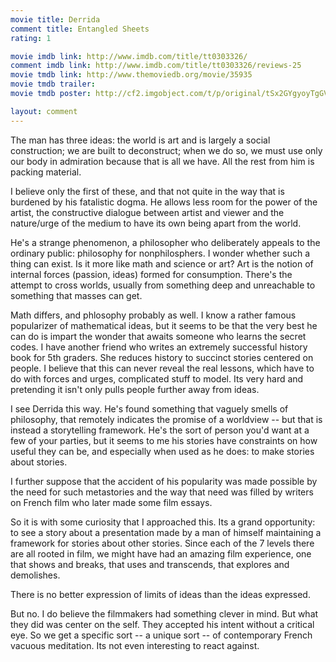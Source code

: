 ```yaml
---
movie title: Derrida
comment title: Entangled Sheets
rating: 1

movie imdb link: http://www.imdb.com/title/tt0303326/
comment imdb link: http://www.imdb.com/title/tt0303326/reviews-25
movie tmdb link: http://www.themoviedb.org/movie/35935
movie tmdb trailer: 
movie tmdb poster: http://cf2.imgobject.com/t/p/original/tSx2GYgyoyTgGVW2jWmRZdGzucp.jpg

layout: comment
---
```


The man has three ideas: the world is art and is largely a social construction; we are built to deconstruct; when we do so, we must use only our body in admiration because that is all we have. All the rest from him is packing material.

I believe only the first of these, and that not quite in the way that is burdened by his fatalistic dogma. He allows less room for the power of the artist, the constructive dialogue between artist and viewer and the nature/urge of the medium to have its own being apart from the world. 

He's a strange phenomenon, a philosopher who deliberately appeals to the ordinary public: philosophy for nonphilosphers. I wonder whether such a thing can exist. Is it more like math and science or art? Art is the notion of internal forces (passion, ideas) formed for consumption. There's the attempt to cross worlds, usually from something deep and unreachable to something that masses can get.

Math differs, and phlosophy probably as well. I know a rather famous popularizer of mathematical ideas, but it seems to be that the very best he can do is impart the wonder that awaits someone who learns the secret codes. I have another friend who writes an extremely successful history book for 5th graders. She reduces history to succinct stories centered on people. I believe that this can never reveal the real lessons, which have to do with forces and urges, complicated stuff to model. Its very hard and pretending it isn't only pulls people further away from ideas.

I see Derrida this way. He's found something that vaguely smells of philosophy, that remotely indicates the promise of a worldview -- but that is instead a storytelling framework. He's the sort of person you'd want at a few of your parties, but it seems to me his stories have constraints on how useful they can be, and especially when used as he does: to make stories about stories.

I further suppose that the accident of his popularity was made possible by the need for such metastories and the way that need was filled by writers on French film who later made some film essays.

So it is with some curiosity that I approached this. Its a grand opportunity: to see a story about a presentation made by a man of himself maintaining a framework for stories about other stories. Since each of the 7 levels there are all rooted in film, we might have had an amazing film experience, one that shows and breaks, that uses and transcends, that explores and demolishes.

There is no better expression of limits of ideas than the ideas expressed.

But no. I do believe the filmmakers had something clever in mind. But what they did was center on the self. They accepted his intent without a critical eye. So we get a specific sort -- a unique sort -- of contemporary French vacuous meditation. Its not even interesting to react against.